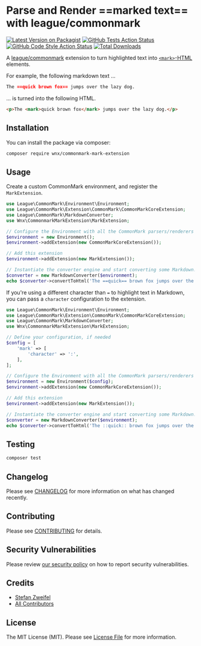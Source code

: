 # Parse and Render ==marked text== with league/commonmark

[![Latest Version on Packagist](https://img.shields.io/packagist/v/wnx/commonmark-mark-extension.svg?style=flat-square)](https://packagist.org/packages/wnx/commonmark-mark-extension)
[![GitHub Tests Action Status](https://img.shields.io/github/workflow/status/stefanzweifel/commonmark-mark-extension/run-tests?label=tests)](https://github.com/stefanzweifel/commonmark-mark-extension/actions?query=workflow%3ATests+branch%3Amain)
[![GitHub Code Style Action Status](https://img.shields.io/github/workflow/status/stefanzweifel/commonmark-mark-extension/Check%20&%20fix%20styling?label=code%20style)](https://github.com/stefanzweifel/commonmark-mark-extension/actions?query=workflow%3A"Check+%26+fix+styling"+branch%3Amain)
[![Total Downloads](https://img.shields.io/packagist/dt/wnx/commonmark-mark-extension.svg?style=flat-square)](https://packagist.org/packages/wnx/commonmark-mark-extension)


A [league/commonmark](https://github.com/thephpleague/commonmark) extension to turn highlighted text into [`<mark>`-HTML](https://developer.mozilla.org/en-US/docs/Web/HTML/Element/mark) elements.

For example, the following markdown text …

```md
The ==quick brown fox== jumps over the lazy dog.
```

… is turned into the following HTML.

```html
<p>The <mark>quick brown fox</mark> jumps over the lazy dog.</p>
```

## Installation

You can install the package via composer:

```bash
composer require wnx/commonmark-mark-extension
```

## Usage

Create a custom CommonMark environment, and register the `MarkExtension`.

```php
use League\CommonMark\Environment\Environment;
use League\CommonMark\Extension\CommonMark\CommonMarkCoreExtension;
use League\CommonMark\MarkdownConverter;
use Wnx\CommonmarkMarkExtension\MarkExtension;

// Configure the Environment with all the CommonMark parsers/renderers
$environment = new Environment();
$environment->addExtension(new CommonMarkCoreExtension());

// Add this extension
$environment->addExtension(new MarkExtension());

// Instantiate the converter engine and start converting some Markdown!
$converter = new MarkdownConverter($environment);
echo $converter->convertToHtml('The ==quick== brown fox jumps over the ==lazy dog==');
```

If you're using a different character than `=` to highlight text in Markdown, you can pass a `character` configuration to the extension.

```php
use League\CommonMark\Environment\Environment;
use League\CommonMark\Extension\CommonMark\CommonMarkCoreExtension;
use League\CommonMark\MarkdownConverter;
use Wnx\CommonmarkMarkExtension\MarkExtension;

// Define your configuration, if needed
$config = [
    'mark' => [
        'character' => ':',
    ],
];

// Configure the Environment with all the CommonMark parsers/renderers
$environment = new Environment($config);
$environment->addExtension(new CommonMarkCoreExtension());

// Add this extension
$environment->addExtension(new MarkExtension());

// Instantiate the converter engine and start converting some Markdown!
$converter = new MarkdownConverter($environment);
echo $converter->convertToHtml('The ::quick:: brown fox jumps over the ::lazy dog::');
```

## Testing

```bash
composer test
```

## Changelog

Please see [CHANGELOG](CHANGELOG.md) for more information on what has changed recently.

## Contributing

Please see [CONTRIBUTING](.github/CONTRIBUTING.md) for details.

## Security Vulnerabilities

Please review [our security policy](../../security/policy) on how to report security vulnerabilities.

## Credits

- [Stefan Zweifel](https://github.com/stefanzweifel)
- [All Contributors](../../contributors)

## License

The MIT License (MIT). Please see [License File](LICENSE.md) for more information.
